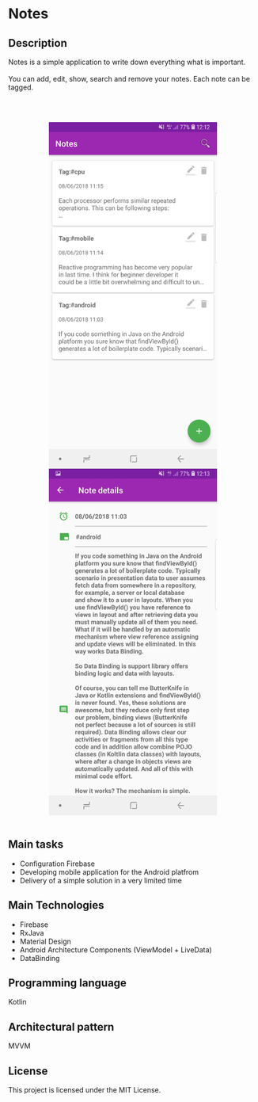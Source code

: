 # Notes

## Description

Notes is a simple application to write down everything what is important. 
<br><br>
You can add, edit, show, search and remove your notes. Each note can be tagged.

<br><br>

<p align="center">
  <img src="https://raw.githubusercontent.com/b00sti/Notes/master/1.jpg" align="middle" height="700" >
   <img src="https://raw.githubusercontent.com/b00sti/Notes/master/2.jpg" align="middle" height="700" >
   <br><br>
</p>

## Main tasks 
- Configuration Firebase
- Developing mobile application for the Android platfrom
- Delivery of a simple solution in a very limited time

## Main Technologies 
- Firebase
- RxJava
- Material Design
- Android Architecture Components (ViewModel + LiveData)
- DataBinding

## Programming language
Kotlin

## Architectural pattern
MVVM

## License
This project is licensed under the MIT License.

